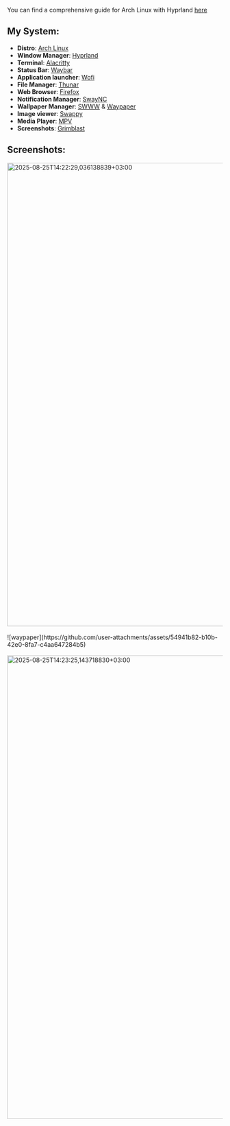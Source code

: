 You can find a comprehensive guide for Arch Linux with Hyprland [here](https://sudostart.com/arch-linux-guide/)

## My System:
- **Distro**: [Arch Linux](https://archlinux.org/)
- **Window Manager**: [Hyprland](https://github.com/hyprwm/Hyprland)
- **Terminal**: [Alacritty](https://alacritty.org/)
- **Status Bar**: [Waybar](https://github.com/Alexays/Waybar)
- **Application launcher**: [Wofi](https://hg.sr.ht/~scoopta/wofi)
- **File Manager**: [Thunar](https://gitlab.xfce.org/xfce/thunar)
- **Web Browser**: [Firefox](https://www.firefox.com/en-US/)
- **Notification Manager**: [SwayNC](https://github.com/ErikReider/SwayNotificationCenter)
- **Wallpaper Manager**: [SWWW](https://github.com/LGFae/swww) & [Waypaper](https://github.com/anufrievroman/waypaper)
- **Image viewer**: [Swappy](https://github.com/jtheoof/swappy)
- **Media Player**: [MPV](https://github.com/mpv-player/mpv)
- **Screenshots**: [Grimblast](https://github.com/hyprwm/contrib/tree/main/grimblast)

## Screenshots:
<img width="1920" height="1080" alt="2025-08-25T14:22:29,036138839+03:00" src="https://github.com/user-attachments/assets/4cc32c52-d51e-4f39-890d-6cf9c8b4b511" />
<br><br>
![waypaper](https://github.com/user-attachments/assets/54941b82-b10b-42e0-8fa7-c4aa647284b5)
<br><br>
<img width="1920" height="1080" alt="2025-08-25T14:23:25,143718830+03:00" src="https://github.com/user-attachments/assets/a488492d-1061-4dea-925b-dcb26ac9c547" />
